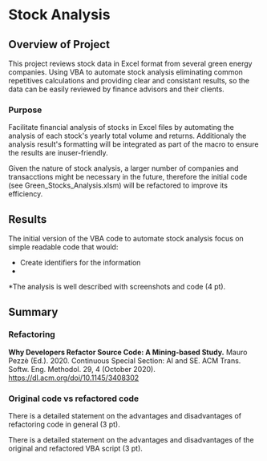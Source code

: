 # Stock Analysis
## Overview of Project
This project reviews stock data in Excel format from several green energy companies. Using VBA to automate stock analysis eliminating common repetitives calculations and providing clear and consistant results, so the data can be easily reviewed by finance advisors and their clients.

### Purpose
Facilitate financial analysis of stocks in Excel files by automating the analysis of each stock's yearly total volume and returns. Additionaly the analysis result's formatting will be integrated as part of the macro to ensure the results are inuser-friendly.

Given the nature of stock analysis, a larger number of companies and transacctions might be necessary in the future, therefore the initial code (see Green_Stocks_Analysis.xlsm) will be refactored to improve its efficiency. 


## Results
The initial version of the VBA code to automate stock analysis focus on simple readable code that would:
* Create identifiers for the information
*

*The analysis is well described with screenshots and code (4 pt).

## Summary
### Refactoring


**Why Developers Refactor Source Code: A Mining-based Study.**
Mauro Pezzè (Ed.). 2020. Continuous Special Section: AI and SE. ACM Trans. Softw. Eng. Methodol. 29, 4 (October 2020).
https://dl.acm.org/doi/10.1145/3408302

### Original code vs refactored code
There is a detailed statement on the advantages and disadvantages of refactoring code in general (3 pt).



There is a detailed statement on the advantages and disadvantages of the original and refactored VBA script (3 pt).
